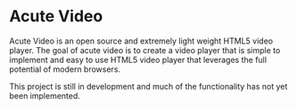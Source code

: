 # Acute Video
Acute Video is an open source and extremely light weight HTML5 video player. The goal of acute video is to create a video player that is simple to implement and easy to use HTML5 video player that leverages the full potential of modern browsers.

This project is still in development and much of the functionality has not yet been implemented.
